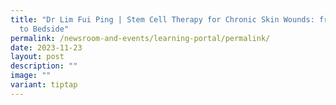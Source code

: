 ```yaml
---
title: "Dr Lim Fui Ping | Stem Cell Therapy for Chronic Skin Wounds: from Bench
  to Bedside"
permalink: /newsroom-and-events/learning-portal/permalink/
date: 2023-11-23
layout: post
description: ""
image: ""
variant: tiptap
---
```

